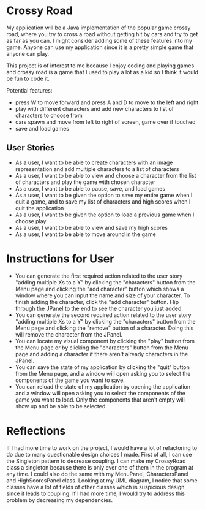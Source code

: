 # Crossy Road
  My application will be a Java implementation of the popular game crossy
road, where you try to cross a road without getting hit by cars and try
to get as far as you can. I might consider adding some of these features 
into my game. Anyone can use my application since it is a pretty simple 
game that anyone can play.

  This project is of interest to me because I enjoy coding and playing games
and crossy road is a game that I used to play a lot as a kid so I think it 
would be fun to code it.

Potential features:
- press W to move forward and press A and D to move to the left and right
- play with different characters and add new characters to list of characters
to choose from
- cars spawn and move from left to right of screen, game over if touched
- save and load games

## User Stories
- As a user, I want to be able to create characters with an image representation
and add multiple characters to a list of characters
- As a user, I want to be able to view and choose a character from the list of 
characters and play the game with chosen character
- As a user, I want to be able to pause, save, and load games
- As a user, I want to be given the option to save my entire game when I quit a game, and to save
my list of characters and high scores when I quit the application
- As a user, I want to be given the option to load a previous game when I choose play
- As a user, I want to be able to view and save my high scores
- As a user, I want to be able to move around in the game


# Instructions for User

- You can generate the first required action related to the user story "adding multiple Xs to a Y" by 
clicking the "characters" button from the Menu page and clicking the "add character" button which shows a 
window where you can input the name and size of your character. To finish adding the character, click the
"add character" button. Flip through the JPanel to the end to see the character you just added.
- You can generate the second required action related to the user story "adding multiple Xs to a Y" by
clicking the "characters" button from the Menu page and clicking the "remove" button of a character. 
Doing this will remove the character from the JPanel.
- You can locate my visual component by clicking the "play" button from the Menu page or by clicking the 
"characters" button from the Menu page and adding a character if there aren't already characters in the JPanel.
- You can save the state of my application by clicking the "quit" button from the Menu page, and a window will
open asking you to select the components of the game you want to save. 
- You can reload the state of my application by opening the application and a window will open asking you
to select the components of the game you want to load. Only the components that aren't empty will show up and 
be able to be selected.

# Reflections
If I had more time to work on the project, I would have a lot of refactoring to do due to many 
questionable design choices I made. First of all, I can use the Singleton pattern to decrease coupling. 
I can make my CrossyRoad class a singleton because there is only ever one of them in the program at any
time. I could also do the same with my MenuPanel, CharactersPanel and HighScoresPanel class. Looking 
at my UML diagram, I notice that some classes have a lot of fields of other classes which is suspicious
design since it leads to coupling. If I had more time, I would try to address this problem by decreasing
my dependencies. 
